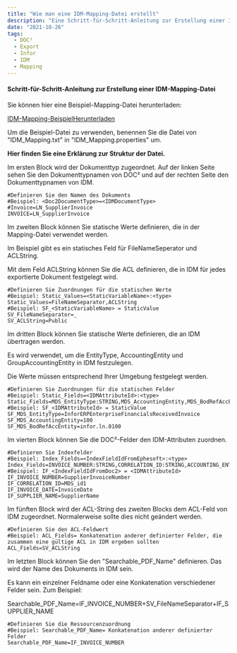```yaml
---
title: "Wie man eine IDM-Mapping-Datei erstellt"
description: "Eine Schritt-für-Schritt-Anleitung zur Erstellung einer IDM-Mapping-Datei. Erfahren Sie, was im ersten, zweiten und dritten Block zu tun ist."
date: "2021-10-26"
tags:
  - DOC²
  - Export
  - Infor
  - IDM
  - Mapping
---
```


#### Schritt-für-Schritt-Anleitung zur Erstellung einer IDM-Mapping-Datei

Sie können hier eine Beispiel-Mapping-Datei herunterladen:

[IDM-Mapping-Beispiel](https://docs.cloudintegration.eu/wp-content/uploads/2021/10/IDM_Mappings.txt)[Herunterladen](https://docs.cloudintegration.eu/wp-content/uploads/2021/10/IDM_Mappings.txt)

Um die Beispiel-Datei zu verwenden, benennen Sie die Datei von "IDM\_Mapping.txt" in "IDM\_Mapping.properties" um.

**Hier finden Sie eine Erklärung zur Struktur der Datei.**

Im ersten Block wird der Dokumenttyp zugeordnet. Auf der linken Seite sehen Sie den Dokumenttypnamen von DOC² und auf der rechten Seite den Dokumenttypnamen von IDM.

```
#Definieren Sie den Namen des Dokuments
#Beispiel: <Doc2DocumentType>=<IDMDocumentType>
#Invoice=LN_SupplierInvoice
INVOICE=LN_SupplierInvoice
```

Im zweiten Block können Sie statische Werte definieren, die in der Mapping-Datei verwendet werden.

Im Beispiel gibt es ein statisches Feld für FileNameSeperator und ACLString.

Mit dem Feld ACLString können Sie die ACL definieren, die in IDM für jedes exportierte Dokument festgelegt wird.

```
#Definieren Sie Zuordnungen für die statischen Werte
#Beispiel: Static_Values=<StaticVariableName>:<type>
Static_Values=FileNameSeparator,ACLString
#Beispiel: SF_<StaticVariableName> = StaticValue
SV_FileNameSeparator=_
SV_ACLString=Public
```

Im dritten Block können Sie statische Werte definieren, die an IDM übertragen werden.

Es wird verwendet, um die EntityType, AccountingEntity und GroupAccountingEntity in IDM festzulegen.

Die Werte müssen entsprechend Ihrer Umgebung festgelegt werden.

```
#Definieren Sie Zuordnungen für die statischen Felder
#Beispiel: Static_Fields=<IDMAttributeId>:<type>
Static_Fields=MDS_EntityType:STRING,MDS_AccountingEntity,MDS_BodRefAccEntity
#Beispiel: SF_<IDMAttributeId> = StaticValue
SF_MDS_EntityType=InforERPEnterpriseFinancialsReceivedInvoice
SF_MDS_AccountingEntity=100
SF_MDS_BodRefAccEntity=infor.ln.0100
```

Im vierten Block können Sie die DOC²-Felder den IDM-Attributen zuordnen.

```
#Definieren Sie Indexfelder
#Beispiel: Index_Fields=<IndexFieldIdFromEphesoft>:<type>
Index_Fields=INVOICE_NUMBER:STRING,CORRELATION_ID:STRING,ACCOUNTING_ENTITY:STRING,INVOICE_DATE:STRING,GROUP_ACCOUNTING_ENTITY:STRING,SUPPLIER_NAME:STRING
#Beispiel: IF_<IndexFieldIdFromDoc2> = <IDMAttributeId>
IF_INVOICE_NUMBER=SupplierInvoiceNumber
IF_CORRELATION_ID=MDS_id1
IF_INVOICE_DATE=InvoiceDate
IF_SUPPLIER_NAME=SupplierName
```

Im fünften Block wird der ACL-String des zweiten Blocks dem ACL-Feld von IDM zugeordnet. Normalerweise sollte dies nicht geändert werden.

```
#Definieren Sie den ACL-Feldwert
#Beispiel: ACL_Fields= Konkatenation anderer definierter Felder, die zusammen eine gültige ACL in IDM ergeben sollten
ACL_Fields=SV_ACLString
```

Im letzten Block können Sie den "Searchable\_PDF\_Name" definieren. Das wird der Name des Dokuments in IDM sein.

Es kann ein einzelner Feldname oder eine Konkatenation verschiedener Felder sein. Zum Beispiel:

Searchable\_PDF\_Name=IF\_INVOICE\_NUMBER+SV\_FileNameSeparator+IF\_SUPPLIER\_NAME

```
#Definieren Sie die Ressourcenzuordnung
#Beispiel: Searchable_PDF_Name= Konkatenation anderer definierter Felder
Searchable_PDF_Name=IF_INVOICE_NUMBER
```